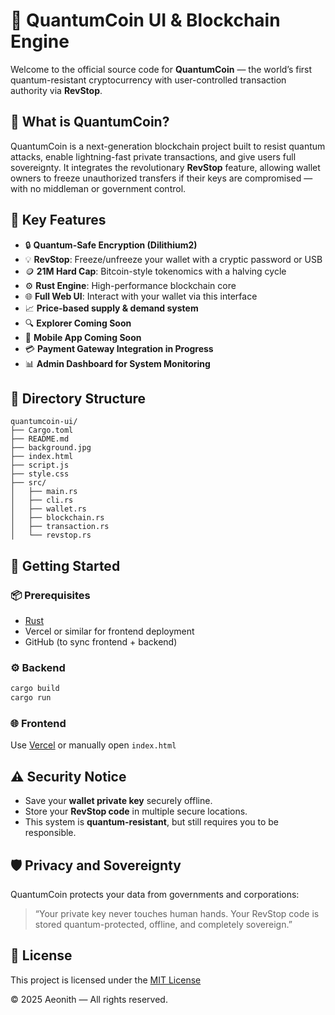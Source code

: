 # 🚀 QuantumCoin UI & Blockchain Engine

Welcome to the official source code for **QuantumCoin** — the world’s first quantum-resistant cryptocurrency with user-controlled transaction authority via **RevStop**.

## 🌌 What is QuantumCoin?

QuantumCoin is a next-generation blockchain project built to resist quantum attacks, enable lightning-fast private transactions, and give users full sovereignty. It integrates the revolutionary **RevStop** feature, allowing wallet owners to freeze unauthorized transfers if their keys are compromised — with no middleman or government control.

## 🔐 Key Features

- 🔒 **Quantum-Safe Encryption (Dilithium2)**
- 💡 **RevStop**: Freeze/unfreeze your wallet with a cryptic password or USB
- 🪙 **21M Hard Cap**: Bitcoin-style tokenomics with a halving cycle
- ⚙️ **Rust Engine**: High-performance blockchain core
- 🌐 **Full Web UI**: Interact with your wallet via this interface
- 📈 **Price-based supply & demand system**
- 🔍 **Explorer Coming Soon**
- 📱 **Mobile App Coming Soon**
- 💳 **Payment Gateway Integration in Progress**
- 📊 **Admin Dashboard for System Monitoring**

## 📂 Directory Structure

```
quantumcoin-ui/
├── Cargo.toml
├── README.md
├── background.jpg
├── index.html
├── script.js
├── style.css
├── src/
│   ├── main.rs
│   ├── cli.rs
│   ├── wallet.rs
│   ├── blockchain.rs
│   ├── transaction.rs
│   └── revstop.rs
```

## 🚀 Getting Started

### 📦 Prerequisites

- [Rust](https://www.rust-lang.org/tools/install)
- Vercel or similar for frontend deployment
- GitHub (to sync frontend + backend)

### ⚙️ Backend

```bash
cargo build
cargo run
```

### 🌐 Frontend

Use [Vercel](https://vercel.com) or manually open `index.html`

## ⚠️ Security Notice

- Save your **wallet private key** securely offline.
- Store your **RevStop code** in multiple secure locations.
- This system is **quantum-resistant**, but still requires you to be responsible.

## 🛡️ Privacy and Sovereignty

QuantumCoin protects your data from governments and corporations:  
> “Your private key never touches human hands. Your RevStop code is stored quantum-protected, offline, and completely sovereign.”

## 📄 License

This project is licensed under the [MIT License](LICENSE)

© 2025 Aeonith — All rights reserved.